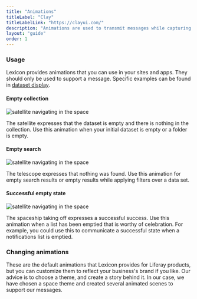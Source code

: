 ```yaml
---
title: "Animations"
titleLabel: "Clay"
titleLabelLink: "https://clayui.com/"
description: "Animations are used to transmit messages while capturing the user's attention in different ways."
layout: "guide"
order: 1
---
```

### Usage

Lexicon provides animations that you can use in your sites and apps. They should only be used to support a message. Specific examples can be found in [dataset display](./datasetdisplay.html).

#### Empty collection

![satellite navigating in the space](../../../images/empty_state.gif)

The satellite expresses that the dataset is empty and there is nothing in the collection.
Use this animation when your initial dataset is empty or a folder is empty.

#### Empty search

![satellite navigating in the space](../../../images/search_state.gif)

The telescope expresses that nothing was found.
Use this animation for empty search results or empty results while applying filters over a data set.

#### Successful empty state

![satellite navigating in the space](../../../images/success_state.gif)

The spaceship taking off expresses a successful success.
Use this animation when a list has been emptied that is worthy of celebration. For example, you could use this to communicate a successful state when a notifications list is emptied.

### Changing animations

These are the default animations that Lexicon provides for Liferay products, but you can customize them to reflect your business's brand if you like. Our advice is to choose a theme, and create a story behind it. In our case, we have chosen a space theme and created several animated scenes to support our messages.
